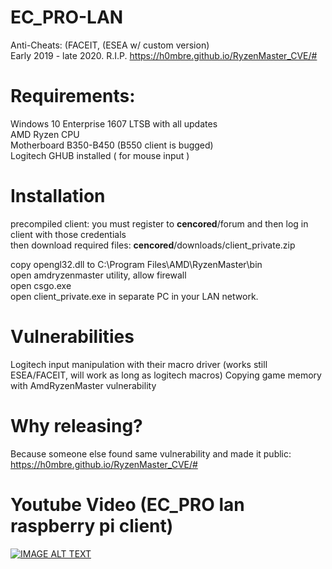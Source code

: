 # EC_PRO-LAN



Anti-Cheats: (FACEIT, (ESEA w/ custom version)  
Early 2019 - late 2020. R.I.P. https://h0mbre.github.io/RyzenMaster_CVE/#  

# Requirements:
Windows 10 Enterprise 1607 LTSB with all updates  
AMD Ryzen CPU  
Motherboard B350-B450 (B550 client is bugged)  
Logitech GHUB installed ( for mouse input )  

# Installation


precompiled client: you must register to **cencored**/forum and then log in client with those credentials  
then download required files: **cencored**/downloads/client_private.zip  

copy opengl32.dll to C:\Program Files\AMD\RyzenMaster\bin  
open amdryzenmaster utility, allow firewall  
open csgo.exe  
open client_private.exe in separate PC in your LAN network. 



# Vulnerabilities
Logitech input manipulation with their macro driver (works still ESEA/FACEIT, will work as long as logitech macros)
Copying game memory with AmdRyzenMaster vulnerability  

# Why releasing?
Because someone else found same vulnerability and made it public: https://h0mbre.github.io/RyzenMaster_CVE/#  

# Youtube Video (EC_PRO lan raspberry pi client)
[![IMAGE ALT TEXT](http://i3.ytimg.com/vi/qrUvuK8Hxq8/maxresdefault.jpg)](https://www.youtube.com/watch?v=qrUvuK8Hxq8&feature=youtu.be "EC_PRO lan (rasberry client)")
